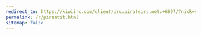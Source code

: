 ```yaml
---
redirect_to: https://kiwiirc.com/client/irc.pirateirc.net:+6697/?nick=Vieras?#piraattipuolue,#toiminta,#politiikka,#piraattinuoret
permalink: /r/piraatit.html
sitemap: false
---
```

